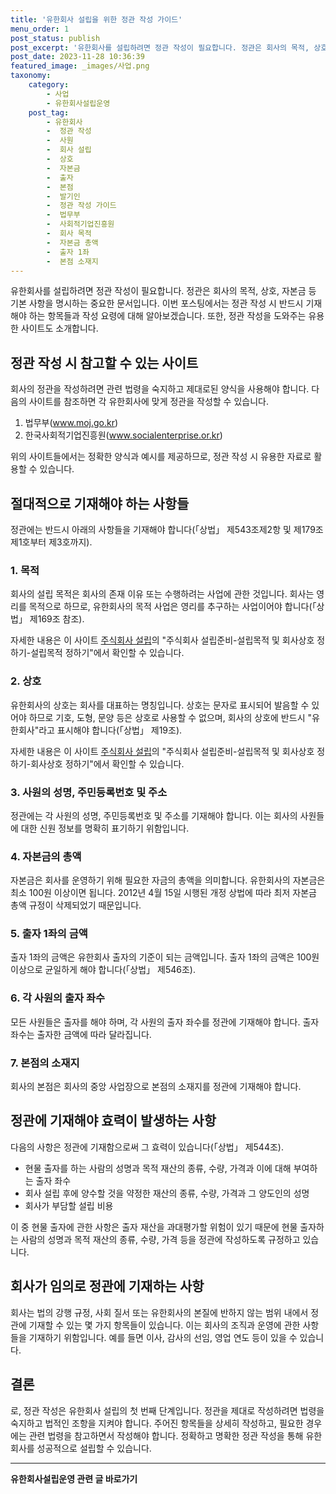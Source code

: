 ```yaml
---
title: '유한회사 설립을 위한 정관 작성 가이드'
menu_order: 1
post_status: publish
post_excerpt: '유한회사를 설립하려면 정관 작성이 필요합니다. 정관은 회사의 목적, 상호, 자본금 등 기본 사항을 명시하는 중요한 문서입니다. 이번 포스팅에서는 정관 작성 시 반드시 기재해야 하는 항목들과 작성 요령에 대해 알아보겠습니다. 또한, 정관 작성을 도와주는 유용한 사이트도 소개합니다.'
post_date: 2023-11-28 10:36:39
featured_image: _images/사업.png
taxonomy:
    category:
        - 사업
        - 유한회사설립운영
    post_tag:
        - 유한회사
        -  정관 작성
        -  사원
        -  회사 설립
        -  상호
        -  자본금
        -  출자
        -  본점
        -  발기인
        -  정관 작성 가이드
        -  법무부
        -  사회적기업진흥원
        -  회사 목적
        -  자본금 총액
        -  출자 1좌
        -  본점 소재지
---
```



유한회사를 설립하려면 정관 작성이 필요합니다. 정관은 회사의 목적, 상호, 자본금 등 기본 사항을 명시하는 중요한 문서입니다. 이번 포스팅에서는 정관 작성 시 반드시 기재해야 하는 항목들과 작성 요령에 대해 알아보겠습니다. 또한, 정관 작성을 도와주는 유용한 사이트도 소개합니다.

## 정관 작성 시 참고할 수 있는 사이트

회사의 정관을 작성하려면 관련 법령을 숙지하고 제대로된 양식을 사용해야 합니다. 다음의 사이트를 참조하면 각 유한회사에 맞게 정관을 작성할 수 있습니다.

1. 법무부(www.moj.go.kr)
2. 한국사회적기업진흥원(www.socialenterprise.or.kr)

위의 사이트들에서는 정확한 양식과 예시를 제공하므로, 정관 작성 시 유용한 자료로 활용할 수 있습니다.

## 절대적으로 기재해야 하는 사항들

정관에는 반드시 아래의 사항들을 기재해야 합니다(「상법」 제543조제2항 및 제179조제1호부터 제3호까지).

### 1. 목적

회사의 설립 목적은 회사의 존재 이유 또는 수행하려는 사업에 관한 것입니다. 회사는 영리를 목적으로 하므로, 유한회사의 목적 사업은 영리를 추구하는 사업이어야 합니다(「상법」 제169조 참조).

자세한 내용은 이 사이트 [주식회사 설립](주소)의 "주식회사 설립준비-설립목적 및 회사상호 정하기-설립목적 정하기"에서 확인할 수 있습니다.

### 2. 상호

유한회사의 상호는 회사를 대표하는 명칭입니다. 상호는 문자로 표시되어 발음할 수 있어야 하므로 기호, 도형, 문양 등은 상호로 사용할 수 없으며, 회사의 상호에 반드시 "유한회사"라고 표시해야 합니다(「상법」 제19조).

자세한 내용은 이 사이트 [주식회사 설립](주소)의 "주식회사 설립준비-설립목적 및 회사상호 정하기-회사상호 정하기"에서 확인할 수 있습니다.

### 3. 사원의 성명, 주민등록번호 및 주소

정관에는 각 사원의 성명, 주민등록번호 및 주소를 기재해야 합니다. 이는 회사의 사원들에 대한 신원 정보를 명확히 표기하기 위함입니다.

### 4. 자본금의 총액

자본금은 회사를 운영하기 위해 필요한 자금의 총액을 의미합니다. 유한회사의 자본금은 최소 100원 이상이면 됩니다. 2012년 4월 15일 시행된 개정 상법에 따라 최저 자본금 총액 규정이 삭제되었기 때문입니다.

### 5. 출자 1좌의 금액

출자 1좌의 금액은 유한회사 출자의 기준이 되는 금액입니다. 출자 1좌의 금액은 100원 이상으로 균일하게 해야 합니다(「상법」 제546조).

### 6. 각 사원의 출자 좌수

모든 사원들은 출자를 해야 하며, 각 사원의 출자 좌수를 정관에 기재해야 합니다. 출자 좌수는 출자한 금액에 따라 달라집니다.

### 7. 본점의 소재지

회사의 본점은 회사의 중앙 사업장으로 본점의 소재지를 정관에 기재해야 합니다.

## 정관에 기재해야 효력이 발생하는 사항

다음의 사항은 정관에 기재함으로써 그 효력이 있습니다(「상법」 제544조).

- 현물 출자를 하는 사람의 성명과 목적 재산의 종류, 수량, 가격과 이에 대해 부여하는 출자 좌수
- 회사 설립 후에 양수할 것을 약정한 재산의 종류, 수량, 가격과 그 양도인의 성명
- 회사가 부담할 설립 비용

이 중 현물 출자에 관한 사항은 출자 재산을 과대평가할 위험이 있기 때문에 현물 출자하는 사람의 성명과 목적 재산의 종류, 수량, 가격 등을 정관에 작성하도록 규정하고 있습니다.

## 회사가 임의로 정관에 기재하는 사항

회사는 법의 강행 규정, 사회 질서 또는 유한회사의 본질에 반하지 않는 범위 내에서 정관에 기재할 수 있는 몇 가지 항목들이 있습니다. 이는 회사의 조직과 운영에 관한 사항들을 기재하기 위함입니다. 예를 들면 이사, 감사의 선임, 영업 연도 등이 있을 수 있습니다.

## 결론
로, 정관 작성은 유한회사 설립의 첫 번째 단계입니다. 정관을 제대로 작성하려면 법령을 숙지하고 법적인 조항을 지켜야 합니다. 주어진 항목들을 상세히 작성하고, 필요한 경우에는 관련 법령을 참고하면서 작성해야 합니다. 정확하고 명확한 정관 작성을 통해 유한회사를 성공적으로 설립할 수 있습니다.
<!-- wp:separator -->
<hr class="wp-block-separator has-alpha-channel-opacity"/>
<!-- /wp:separator -->

<!-- wp:group {"backgroundColor":"base","layout":{"type":"constrained"}} -->
<div class="wp-block-group has-base-background-color has-background"><!-- wp:paragraph {"align":"center","fontSize":"medium"} -->
<p class="has-text-align-center has-large-font-size"><strong>유한회사설립운영 관련 글 바로가기</strong></p>
<!-- /wp:paragraph -->


<!-- wp:latest-posts
{"categories":[{"id":27282,"count":19,"description":"","link":"https://uknowlaw.com/category/%ec%9c%a0%ed%95%9c%ed%9a%8c%ec%82%ac%ec%84%a4%eb%a6%bd%ec%9a%b4%ec%98%81/","name":"유한회사설립운영","slug":"유한회사설립운영","taxonomy":"category","parent":0,"meta":[],"_links":{"self":[{"href":"https://uknowlaw.com/wp-json/wp/v2/categories/27282"}],"collection":[{"href":"https://uknowlaw.com/wp-json/wp/v2/categories"}],"about":[{"href":"https://uknowlaw.com/wp-json/wp/v2/taxonomies/category"}],"wp:post_type":[{"href":"https://uknowlaw.com/wp-json/wp/v2/posts?categories=27282"}],"curies":[{"name":"wp","href":"https://api.w.org/{rel}","templated":true}]}}],"postsToShow":100,"excerptLength":28,"postLayout":"grid","columns":2,"featuredImageAlign":"left","featuredImageSizeSlug":"large","fontSize":"small"} /--></div>
<!-- /wp:group -->